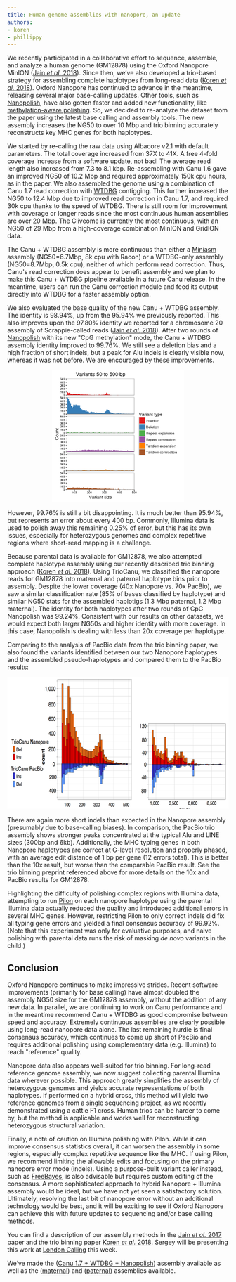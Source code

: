 ```yaml
---
title: Human genome assemblies with nanopore, an update
authors:
- koren
- phillippy
---
```

We recently participated in a collaborative effort to sequence, assemble, and analyze a human genome (GM12878) using the Oxford Nanopore MinION ([Jain *et al.* 2018](https://doi.org/10.1038/nbt.4060)). Since then, we’ve also developed a trio-based strategy for assembling complete haplotypes from long-read data ([Koren *et al.* 2018](https://doi.org/10.1101/271486)). Oxford Nanopore has continued to advance in the meantime, releasing several major base-calling updates. Other tools, such as [Nanopolish](https://github.com/jts/nanopolish), have also gotten faster and added new functionality, like [methylation-aware polishing](http://simpsonlab.github.io/2017/10/31/methylation-aware/). So, we decided to re-analyze the dataset from the paper using the latest base calling and assembly tools. The new assembly increases the NG50 to over 10 Mbp and trio binning accurately reconstructs key MHC genes for both haplotypes.

<!--excerpt-->

We started by re-calling the raw data using Albacore v2.1 with default parameters. The total coverage increased from 37X to 41X. A free 4-fold coverage increase from a software update, not bad! The average read length also increased from 7.3 to 8.1 kbp. Re-assembling with Canu 1.6 gave an improved NG50 of 10.2 Mbp and required approximately 150k cpu hours, as in the paper. We also assembled the genome using a combination of Canu 1.7 read correction with [WTDBG](https://github.com/ruanjue/wtdbg-1.2.8) contigging. This further increased the NG50 to 12.4 Mbp due to improved read correction in Canu 1.7, and required 30k cpu thanks to the speed of WTDBG. There is still room for improvement with coverage or longer reads since the most continuous human assemblies are over 20 Mbp. The Cliveome is currently the most continuous, with an NG50 of 29 Mbp from a high-coverage combination MinION and GridION data.

The Canu + WTDBG assembly is more continuous than either a [Miniasm](https://github.com/lh3/miniasm) assembly (NG50=6.7Mbp, 8k cpu with Racon) or a WTDBG-only assembly (NG50=8.7Mbp, 0.5k cpu), neither of which perform read correction. Thus, Canu's read correction does appear to benefit assembly and we plan to make this Canu + WTDBG pipeline available in a future Canu release. In the meantime, users can run the Canu correction module and feed its output directly into WTDBG for a faster assembly option.

We also evaluated the base quality of the new Canu + WTDBG assembly. The identity is 98.94%, up from the 95.94% we previously reported. This also improves upon the 97.80% identity we reported for a chromosome 20 assembly of Scrappie-called reads ([Jain *et al.* 2018](https://doi.org/10.1038/nbt.4060)). After two rounds of [Nanopolish](https://github.com/jts/nanopolish) with its new "CpG methylation" mode, the Canu + WTDBG assembly identity improved to 99.76%. We still see a deletion bias and a high fraction of short indels, but a peak for Alu indels is clearly visible now, whereas it was not before. We are encouraged by these improvements.

<div style="text-align:center;"><img src="/downloads/NA12878_albacore_nanopolish_indels.png" alt="NA12878 small structural variants." width="300" height="300"/></div>

However, 99.76% is still a bit disappointing. It is much better than 95.94%, but represents an error about every 400 bp. Commonly, Illumina data is used to polish away this remaining 0.25% of error, but this has its own issues, especially for heterozygous genomes and complex repetitive regions where short-read mapping is a challenge.

Because parental data is available for GM12878, we also attempted complete haplotype assembly using our recently described trio binning approach ([Koren *et al.* 2018](https://doi.org/10.1101/271486)). Using TrioCanu, we classified the nanopore reads for GM12878 into maternal and paternal haplotype bins prior to assembly. Despite the lower coverage (40x Nanopore vs. 70x PacBio), we saw a similar classification rate (85% of bases classified by haplotype) and similar NG50 stats for the assembled haplotigs (1.3 Mbp paternal, 1.2 Mbp maternal). The identity for both haplotypes after two rounds of CpG Nanopolish was 99.24%. Consistent with our results on other datasets, we would expect both larger NG50s and higher identity with more coverage. In this case, Nanopolish is dealing with less than 20x coverage per haplotype.

Comparing to the analysis of PacBio data from the trio binning paper, we also found the variants identified between our two Nanopore haplotypes and the assembled pseudo-haplotypes and compared them to the PacBio results:

<div style="text-align:center;"><img src="/downloads/NA12878_albacore_nanopolish_vspac.png" alt="NA12878 variants vs PacBio." width="650" height="300"/></div>

There are again more short indels than expected in the Nanopore assembly (presumably due to base-calling biases). In comparison, the PacBio trio assembly shows stronger peaks concentrated at the typical Alu and LINE sizes (300bp and 6kb). Additionally, the MHC typing genes in both Nanopore haplotypes are correct at G-level resolution and properly phased, with an average edit distance of 1 bp per gene (12 errors total). This is better than the 10x result, but worse than the comparable PacBio result. See the trio binning preprint referenced above for more details on the 10x and PacBio results for GM12878.

Highlighting the difficulty of polishing complex regions with Illumina data, attempting to run [Pilon](https://github.com/broadinstitute/pilon/wiki) on each nanopore haplotype using the parental Illumina data actually reduced the quality and introduced additional errors in several MHC genes. However, restricting Pilon to only correct indels did fix all typing gene errors and yielded a final consensus accuracy of 99.92%. (Note that this experiment was only for evaluative purposes, and naive polishing with parental data runs the risk of masking *de novo* variants in the child.)

## Conclusion
Oxford Nanopore continues to make impressive strides. Recent software improvements (primarily for base calling) have almost doubled the assembly NG50 size for the GM12878 assembly, without the addition of any new data. In parallel, we are continuing to work on Canu performance and in the meantime recommend Canu + WTDBG as good compromise between speed and accuracy. Extremely continuous assemblies are clearly possible using long-read nanopore data alone. The last remaining hurdle is final consensus accuracy, which continues to come up short of PacBio and requires additional polishing using complementary data  (e.g. Illumina) to reach "reference" quality.

Nanopore data also appears well-suited for trio binning. For long-read reference genome assembly, we now suggest collecting parental Illumina data wherever possible. This approach greatly simplifies the assembly of heterozygous genomes and yields accurate representations of both haplotypes. If performed on a hybrid cross, this method will yield two reference genomes from a single sequencing project, as we recently demonstrated using a cattle F1 cross. Human trios can be harder to come by, but the method is applicable and works well for reconstructing heterozygous structural variation.

Finally, a note of caution on Illumina polishing with Pilon. While it can improve consensus statistics overall, it can worsen the assembly in some regions, especially complex repetitive sequence like the MHC. If using Pilon, we recommend limiting the allowable edits and focusing on the primary nanopore error mode (indels). Using a purpose-built variant caller instead, such as [FreeBayes](https://github.com/ekg/freebayes), is also advisable but requires custom editing of the consensus. A more sophisticated approach to hybrid Nanopore + Illumina assembly would be ideal, but we have not yet seen a satisfactory solution. Ultimately, resolving the last bit of nanopore error without an additional technology would be best, and it will be exciting to see if Oxford Nanopore can achieve this with future updates to sequencing and/or base calling methods.

You can find a description of our assembly methods in the [Jain *et al.* 2017](https://doi.org/10.1038/nbt.4060) paper and the trio binning paper [Koren *et al.* 2018](https://doi.org/10.1101/271486). Sergey will be presenting this work at [London Calling](https://londoncallingconf.co.uk/lc18) this week.

We’ve made the ([Canu 1.7 + WTDBG + Nanopolish](https://gembox.cbcb.umd.edu/triobinning/albacore_canu_wtdbg_nanopolish2.fasta)) assembly available as well as the ([maternal](https://gembox.cbcb.umd.edu/triobinning/albacore_canu_maternal_nanopolish2_pilon2.fasta)) and ([paternal](https://gembox.cbcb.umd.edu/triobinning/albacore_canu_paternal_nanopolish2_pilon2.fasta)) assemblies available.

